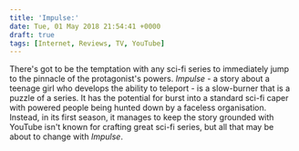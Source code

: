 ```yaml
---
title: 'Impulse:'
date: Tue, 01 May 2018 21:54:41 +0000
draft: true
tags: [Internet, Reviews, TV, YouTube]
---
```


There's got to be the temptation with any sci-fi series to immediately jump to the pinnacle of the protagonist's powers. _Impulse_ \- a story about a teenage girl who develops the ability to teleport - is a slow-burner that is a puzzle of a series. It has the potential for burst into a standard sci-fi caper with powered people being hunted down by a faceless organisation. Instead, in its first season, it manages to keep the story grounded with YouTube isn't known for crafting great sci-fi series, but all that may be about to change with _Impulse_.